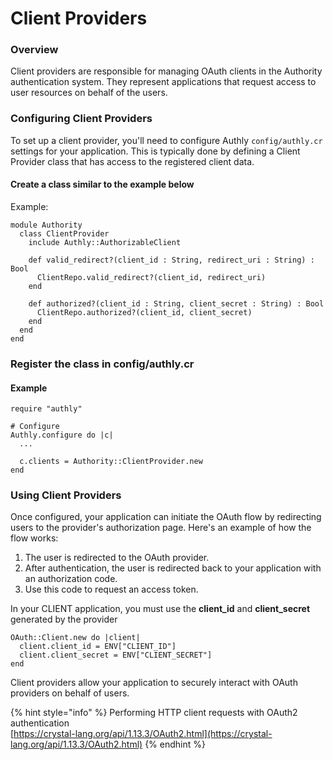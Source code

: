 # Client Providers

### Overview

Client providers are responsible for managing OAuth clients in the Authority authentication system. They represent applications that request access to user resources on behalf of the users.

### Configuring Client Providers

To set up a client provider, you'll need to configure Authly `config/authly.cr` settings for your application. This is typically done by defining a Client Provider class that has access to the registered client data.

#### Create a class similar to the example below

Example:

```crystal
module Authority
  class ClientProvider
    include Authly::AuthorizableClient

    def valid_redirect?(client_id : String, redirect_uri : String) : Bool
      ClientRepo.valid_redirect?(client_id, redirect_uri)
    end

    def authorized?(client_id : String, client_secret : String) : Bool
      ClientRepo.authorized?(client_id, client_secret)
    end
  end
end

```

### Register the class in config/authly.cr

#### Example

```crystal
require "authly"

# Configure
Authly.configure do |c|
  ...
 
  c.clients = Authority::ClientProvider.new
end
```

### Using Client Providers

Once configured, your application can initiate the OAuth flow by redirecting users to the provider's authorization page. Here's an example of how the flow works:

1. The user is redirected to the OAuth provider.
2. After authentication, the user is redirected back to your application with an authorization code.
3. Use this code to request an access token.

In your CLIENT application, you must use the **client\_id** and **client\_secret** generated by the provider

```crystal
OAuth::Client.new do |client|
  client.client_id = ENV["CLIENT_ID"]
  client.client_secret = ENV["CLIENT_SECRET"]
end
```

Client providers allow your application to securely interact with OAuth providers on behalf of users.

{% hint style="info" %}
Performing HTTP client requests with OAuth2 authentication\
[https://crystal-lang.org/api/1.13.3/OAuth2.html](https://crystal-lang.org/api/1.13.3/OAuth2.html)
{% endhint %}
